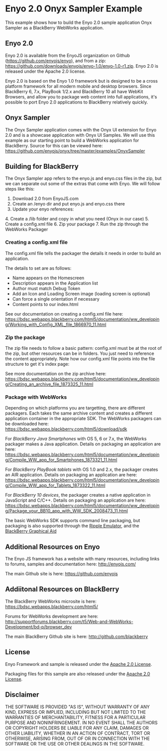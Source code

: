 Enyo 2.0 Onyx Sampler Example
==============================

This example shows how to build the Enyo 2.0 sample application Onyx Sampler as a BlackBerry WebWorks application.

## Enyo 2.0
Enyo 2.0 is available from the EnyoJS organization on Github (https://github.com/enyojs/enyo), and from a zip: https://github.com/downloads/enyojs/enyo-1.0/enyo-1.0-r1.zip. Enyo 2.0 is released under the Apache 2.0 license.

Enyo 2.0 is based on the Enyo 1.0 framework but is designed to be a cross platform framework for all modern mobile and desktop browsers. Since BlackBerry 6, 7.x, PlayBook 1/2.x and BlackBerry 10 all have WebKit Browsers, and allow you to package web content into full applications, it's possible to port Enyo 2.0 applications to BlackBerry relatively quickly. 

## Onyx Sampler
The Onyx Sampler application comes with the Onyx UI extension for Enyo 2.0 and is a showcase application with Onyx UI Samples. We will use this example as our starting point to build a WebWorks application for BlackBerry. Source for this can be viewed here: https://github.com/enyojs/onyx/tree/master/examples/OnyxSampler

## Building for BlackBerry
The Onyx Sampler app refers to the enyo.js and enyo.css files in the zip, but we can separate out some of the extras that come with Enyo. We will follow steps like this:

1. Download 2.0 from EnyoJS.com
2. Create an /enyo dir and put enyo.js and enyo.css there
3. Update your enyo references: 
<link href='enyo/enyo.css' rel='stylesheet' type='text/css'>
<script src='enyo/enyo.js'></script>
4. Create a /lib folder and copy in what you need (Onyx in our case)
5. Create a config.xml file
6. Zip your package
7. Run the zip through the WebWorks Packager

### Creating a config.xml file
The config.xml file tells the packager the details it needs in order to build an application.

The details to set are as follows:
* Name appears on the Homescreen
* Description appears in the Application list
* Author must match Debug Token
* Add an Icon and Loading Screen image (loading screen is optional)
* Can force a single orientation if necessary
* Content points to our index.html

See our documentation on creating a config.xml file here: https://bdsc.webapps.blackberry.com/html5/documentation/ww_developing/Working_with_Config_XML_file_1866970_11.html

### Zip the package
The zip file needs to follow a basic pattern: config.xml must be at the root of the zip, but other resources can be in folders. You just need to reference the content appropriately. Note how our config.xml file points into the file structure to get it's index page: <content src="/lib/onyx/examples/OnyxSampler/index.html"/>

See more documentation on the zip archive here: https://bdsc.webapps.blackberry.com/html5/documentation/ww_developing/Creating_an_archive_file_1873325_11.html

### Package with WebWorks
Depending on which platforms you are targetting, there are different packagers. Each takes the same archive content and creates a different application container in the appropriate SDK. The WebWorks packagers can be downloaded here: https://bdsc.webapps.blackberry.com/html5/download/sdk

For *BlackBerry Java Smartphones* with OS 5, 6 or 7.x, the WebWorks packager makes a Java application. Details on packaging an application are here: https://bdsc.webapps.blackberry.com/html5/documentation/ww_developing/Compile_WW_app_for_Smartphones_1873321_11.html

For *BlackBerry PlayBook tablets* with OS 1.0 and 2.x, the packager creates an AIR application. Details on packaging an application are here: https://bdsc.webapps.blackberry.com/html5/documentation/ww_developing/Compile_WW_app_for_Tablets_1873322_11.html

For *BlackBerry 10 devices*, the packager creates a native application in JavaScript and C/C++. Details on packaging an application are here: https://bdsc.webapps.blackberry.com/html5/documentation/ww_developing/Package_your_BB10_app_with_WW_SDK_2008473_11.html

The basic WebWorks SDK supports command line packaging, but packaging is also supported through the [Ripple Emulator](https://bdsc.webapps.blackberry.com/html5/documentation/ww_developing/Packaging_your_app_in_Ripple_1904611_11.html), and the [BlackBerry Graphical Aid](http://supportforums.blackberry.com/t5/Testing-and-Deployment/BlackBerry-Tablet-OS-Graphical-Aid/ta-p/1207067)

## Additional Resources on Enyo
The Enyo JS framework has a website with many resources, including links to forums, samples and documentation here: http://enyojs.com/

The main Github site is here: https://github.com/enyojs

## Addiitonal Resources on BlackBerry
The BlackBerry WebWorks microsite is here: https://bdsc.webapps.blackberry.com/html5/

Forums for WebWorks development are here: http://supportforums.blackberry.com/t5/Web-and-WebWorks-Development/bd-p/browser_dev

The main BlackBerry Github site is here: http://github.com/blackberry

## License
Enyo Framework and sample is released under the [Apache 2.0 License](http://www.apache.org/licenses/LICENSE-2.0.html).

Packaging files for this sample are also released under the [Apache 2.0 License](http://www.apache.org/licenses/LICENSE-2.0.html).

## Disclaimer

THE SOFTWARE IS PROVIDED "AS IS", WITHOUT WARRANTY OF ANY KIND, EXPRESS OR IMPLIED, INCLUDING BUT NOT LIMITED TO THE WARRANTIES OF MERCHANTABILITY, FITNESS FOR A PARTICULAR PURPOSE AND NONINFRINGEMENT. IN NO EVENT SHALL THE AUTHORS OR COPYRIGHT HOLDERS BE LIABLE FOR ANY CLAIM, DAMAGES OR OTHER LIABILITY, WHETHER IN AN ACTION OF CONTRACT, TORT OR OTHERWISE, ARISING FROM, OUT OF OR IN CONNECTION WITH THE SOFTWARE OR THE USE OR OTHER DEALINGS IN THE SOFTWARE.